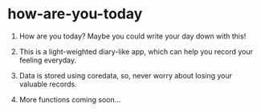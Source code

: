 # how-are-you-today
1. How are you today? Maybe you could write your day down with this! 

2. This is a light-weighted diary-like app, which can help you record your feeling everyday.

3. Data is stored using coredata, so, never worry about losing your valuable records.

4. More functions coming soon...
